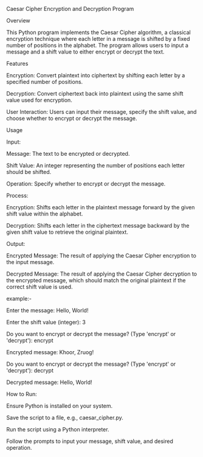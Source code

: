 Caesar Cipher Encryption and Decryption Program

Overview

This Python program implements the Caesar Cipher algorithm, a classical encryption technique where each letter in a message is shifted by a fixed number of positions in the alphabet. The program allows users to input a message and a shift value to either encrypt or decrypt the text.

Features

Encryption: Convert plaintext into ciphertext by shifting each letter by a specified number of positions.

Decryption: Convert ciphertext back into plaintext using the same shift value used for encryption.

User Interaction: Users can input their message, specify the shift value, and choose whether to encrypt or decrypt the message.

Usage

Input:

Message: The text to be encrypted or decrypted.

Shift Value: An integer representing the number of positions each letter should be shifted.

Operation: Specify whether to encrypt or decrypt the message.

Process:

Encryption: Shifts each letter in the plaintext message forward by the given shift value within the alphabet.

Decryption: Shifts each letter in the ciphertext message backward by the given shift value to retrieve the original plaintext.

Output:

Encrypted Message: The result of applying the Caesar Cipher encryption to the input message.

Decrypted Message: The result of applying the Caesar Cipher decryption to the encrypted message, which should match the original plaintext if the correct shift value is used.

example:-

Enter the message: Hello, World!

Enter the shift value (integer): 3

Do you want to encrypt or decrypt the message? (Type 'encrypt' or 'decrypt'): encrypt

Encrypted message: Khoor, Zruog!

Do you want to encrypt or decrypt the message? (Type 'encrypt' or 'decrypt'): decrypt

Decrypted message: Hello, World!

How to Run:

Ensure Python is installed on your system.

Save the script to a file, e.g., caesar_cipher.py.

Run the script using a Python interpreter.

Follow the prompts to input your message, shift value, and desired operation.
